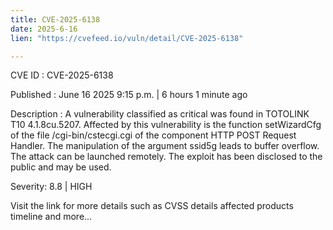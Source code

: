 ```yaml
---
title: CVE-2025-6138
date: 2025-6-16
lien: "https://cvefeed.io/vuln/detail/CVE-2025-6138"

---
```


CVE ID : CVE-2025-6138

Published :  June 16
2025
9:15 p.m. | 6 hours
1 minute ago

Description : A vulnerability classified as critical was found in TOTOLINK T10 4.1.8cu.5207. Affected by this vulnerability is the function setWizardCfg of the file /cgi-bin/cstecgi.cgi of the component HTTP POST Request Handler. The manipulation of the argument ssid5g leads to buffer overflow. The attack can be launched remotely. The exploit has been disclosed to the public and may be used.

Severity: 8.8 | HIGH

Visit the link for more details
such as CVSS details
affected products
timeline
and more...
